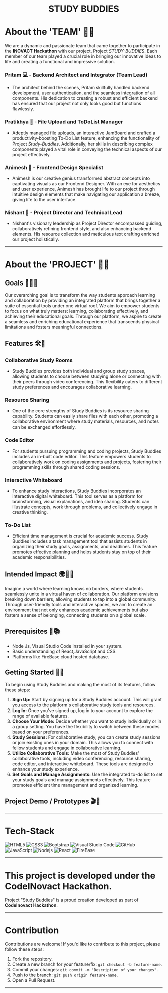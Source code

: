 <h1 align="center">
  STUDY BUDDIES
</h1>

# About the 'TEAM' 🙌👋
We are a dynamic and passionate team that came together to participate in the **INOVACT Hackathon** with our project, Project *STUDY-BUDDIES*. Each member of our team played a crucial role in bringing our innovative ideas to life and creating a functional and impressive solution.

### Pritam 💻 - Backend Architect and Integrator (Team Lead)
- The architect behind the scenes, Pritam skillfully handled backend development, user authentication, and the seamless integration of all components. His dedication to creating a robust and efficient backend has ensured that our project not only looks good but functions flawlessly.

### Pratikhya 📁 - File Upload and ToDoList Manager
- Adeptly managed file uploads, an interactive JamBoard and crafted a productivity-boosting To-Do List feature, enhancing the functionality of Project *Study-Buddies*. Additionally, her skills in describing complex components played a vital role in conveying the technical aspects of our project effectively.

### Animesh 🎨 - Frontend Design Specialist
- Animesh is our creative genius transformed abstract concepts into captivating visuals as our Frontend Designer. With an eye for aesthetics and user experience, Animesh has brought life to our project through intuitive design elements that make navigating our application a breeze, giving life to the user interface.

### Nishant 🧭 - Project Director and Technical Lead
- Nishant's visionary leadership as Project Director encompassed guiding, collaboratively refining frontend style, and also enhancing backend elements. His resource collection and meticulous text crafting enriched our project holistically.

---
# About the 'PROJECT' 📂🌟 

## Goals 🎯✨🚀
Our overarching goal is to transform the way students approach learning and collaboration by providing an integrated platform that brings together a suite of essential tools under one virtual roof. We aim to empower students to focus on what truly matters: learning, collaborating effectively, and achieving their educational goals. Through our platform, we aspire to create a seamless and enriching educational experience that transcends physical limitations and fosters meaningful connections.

## Features 🛠️💎
### Collaborative Study Rooms
- Study Buddies provides both individual and group study spaces, allowing students to choose between studying alone or connecting with their peers through video conferencing. This flexibility caters to different study preferences and encourages collaborative learning.
### Resource Sharing
- One of the core strengths of Study Buddies is its resource sharing capability. Students can easily share files with each other, promoting a collaborative environment where study materials, resources, and notes can be exchanged effortlessly.
### Code Editor
- For students pursuing programming and coding projects, Study Buddies includes an in-built code editor. This feature empowers students to collaboratively work on coding assignments and projects, fostering their programming skills through shared coding sessions.
### Interactive Whiteboard
- To enhance study interactions, Study Buddies incorporates an interactive digital whiteboard. This tool serves as a platform for brainstorming, visual explanations, and idea sharing. Students can illustrate concepts, work through problems, and collectively engage in creative thinking.
### To-Do List
- Efficient time management is crucial for academic success. Study Buddies includes a task management tool that assists students in organizing their study goals, assignments, and deadlines. This feature promotes effective planning and helps students stay on top of their academic responsibilities.

## Intended Impact 🌍🌱🤝
Imagine a world where learning knows no borders, where students seamlessly unite in a virtual haven of collaboration. Our platform envisions breaking down barriers, allowing students to tap into a global community. Through user-friendly tools and interactive spaces, we aim to create an environment that not only enhances academic achievements but also fosters a sense of belonging, connecting students on a global scale.

## Prerequisites 🔑📚
 - Node Js, Visual Studio Code installed in your system. 
 - Basic understanding of React,JavaScript and CSS.
 - Platforms like FireBase cloud hosted database. 
   
## Getting Started 🏁📖
To begin using Study Buddies and making the most of its features, follow these steps:

1. **Sign Up:** Start by signing up for a Study Buddies account. This will grant you access to the platform's collaborative study tools and resources.
2. **Log In:** Once you've signed up, log in to your account to explore the range of available features.
3. **Choose Your Mode:** Decide whether you want to study individually or in a group setting. You have the flexibility to switch between these modes based on your preferences.
4. **Study Sessions:** For collaborative study, you can create study sessions or join existing ones in your domain. This allows you to connect with fellow students and engage in collaborative learning.
5. **Utilize Collaborative Tools:** Make the most of Study Buddies' collaborative tools, including video conferencing, resource sharing, code editor, and interactive whiteboard. These tools are designed to enhance your study experience.
6. **Set Goals and Manage Assignments:** Use the integrated to-do list to set your study goals and manage assignments effectively. This feature promotes efficient time management and organized learning.

## Project Demo / Prototypes 🎬📸
<!--  Include photos, screenshots or the site itself in a iframe or video   -->

 
---

# Tech-Stack 
![HTML5](https://img.shields.io/badge/-HTML5-E34F26?style=flat-square&logo=html5&logoColor=white)
![CSS3](https://img.shields.io/badge/-CSS3-1572B6?style=flat-square&logo=css3)
![Bootstrap](https://img.shields.io/badge/-Bootstrap-563D7C?style=flat-square&logo=bootstrap)
![Visual Studio Code](https://img.shields.io/badge/Visual_Studio_Code-0078D4?style=flat-square&logo=visual%20studio%20code&logoColor=white)
![GitHub](https://img.shields.io/badge/-GitHub-181717?style=flat-square&logo=github)
![JavaScript](https://img.shields.io/badge/-JavaScript-black?style=flat-square&logo=javascript)
![Nodejs](https://img.shields.io/badge/-Nodejs-43853D?style=flat-square&logo=Node.js&logoColor=white)
![React](https://img.shields.io/badge/-React-20232A?style=flat-square&logo=react&logoColor=white)
![FireBase](https://img.shields.io/badge/-Firebase-20232A?style=flat-square&logo=firebase&logoColor=red)

---  

# This project is developed under the CodeINovact Hackathon.
Project "Study Buddies" is a proud creation developed as part of **CodeInovact Hackathon**.

---

# Contribution 
 Contributions are welcome! If you'd like to contribute to this project, please follow these steps: 
  
 1. Fork the repository. 
 2. Create a new branch for your feature/fix: `git checkout -b feature-name`. 
 3. Commit your changes: `git commit -m "Description of your changes"`. 
 4. Push to the branch: `git push origin feature-name`. 
 5. Open a Pull Request. 
  
  
 ---
